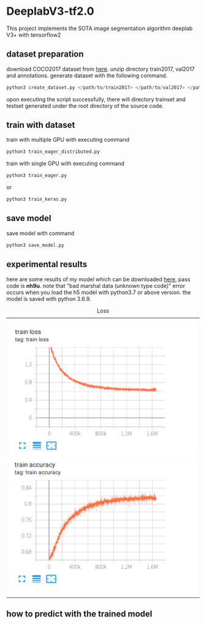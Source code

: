 # DeeplabV3-tf2.0
This project implements the SOTA image segmentation algorithm deeplab V3+ with tensorflow2

## dataset preparation

download COCO2017 dataset from [here](https://cocodataset.org/). unzip directory train2017, val2017 and annotations. generate dataset with the following command.

```python
python3 create_dataset.py </path/to/train2017> </path/to/val2017> </path/to/annotations>
```

upon executing the script successfully, there will directory trainset and testset generated under the root directory of the source code.

## train with dataset

train with multiple GPU with executing command

```python
python3 train_eager_distributed.py
```

train with single GPU with executing command

```python
python3 train_eager.py
```

or 

```python
python3 train_keras.py
```

## save model

save model with command

```python
python3 save_model.py
```

## experimental results

here are some results of my model which can be downloaded [here](https://pan.baidu.com/s/1qa7hHPr77syvP2wdbOMdrQ), pass code is **nh9u**. note that "bad marshal data (unknown type code)" error occurs when you load the h5 model with python3.7 or above version. the model is saved with python 3.6.9.

<p align="center">
  <table>
    <caption>Loss</caption>
    <tr><td><img src="imgs/loss.png" alt="train loss" width="800" /></td></tr>
    <tr><td><img src="imgs/accuracy.png" alt="train accuracy" width="800"></td></tr>
  </table>
</p>

## how to predict with the trained model

